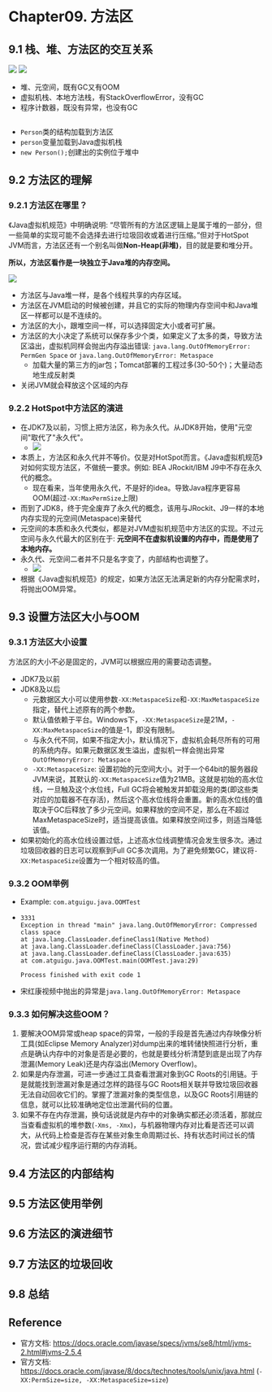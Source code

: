 # Chapter09. 方法区

## 9.1 栈、堆、方法区的交互关系
<img src="JVM.Images.I/JVM_Runtime.Data.Area.png">
<img src="JVM.Images.I/第09章_JVM_内存区域.png">

* 堆、元空间，既有GC又有OOM
* 虚拟机栈、本地方法栈，有StackOverflowError，没有GC
* 程序计数器，既没有异常，也没有GC

<img src="JVM.Images.I/第09章_交互关系.png" alt="">

* `Person`类的结构加载到方法区
* `person`变量加载到Java虚拟机栈
* `new Person();`创建出的实例位于堆中

## 9.2 方法区的理解
### 9.2.1 方法区在哪里？
《Java虚拟机规范》中明确说明: “尽管所有的方法区逻辑上是属于堆的一部分，但一些简单的实现可能不会选择去进行垃圾回收或着进行压缩。”但对于HotSpot JVM而言，方法区还有一个别名叫做**Non-Heap(非堆)**，目的就是要和堆分开。

**所以，方法区看作是一块独立于Java堆的内存空间。**

<img src="JVM.Images.I/第02章_JVM架构-简图.jpg">

* 方法区与Java堆一样，是各个线程共享的内存区域。
* 方法区在JVM启动的时候被创建，并且它的实际的物理内存空间中和Java堆区一样都可以是不连续的。
* 方法区的大小，跟堆空间一样，可以选择固定大小或者可扩展。
* 方法区的大小决定了系统可以保存多少个类，如果定义了太多的类，导致方法区溢出，虚拟机同样会抛出内存溢出错误: `java.lang.OutOfMemoryError: PermGen Space` or `java.lang.OutOfMemoryError: Metaspace`
  * 加载大量的第三方的jar包；Tomcat部署的工程过多(30-50个)；大量动态地生成反射类
* 关闭JVM就会释放这个区域的内存

### 9.2.2 HotSpot中方法区的演进
* 在JDK7及以前，习惯上把方法区，称为永久代。从JDK8开始，使用"元空间"取代了"永久代"。
  * <img src="JVM.Images.I/第09章_方法区实现对比.png">
* 本质上，方法区和永久代并不等价。仅是对HotSpot而言。《Java虚拟机规范》对如何实现方法区，不做统一要求。例如: BEA JRockit/IBM J9中不存在永久代的概念。
  * 现在看来，当年使用永久代，不是好的idea。导致Java程序更容易OOM(超过`-XX:MaxPermSize`上限)
* 而到了JDK8，终于完全废弃了永久代的概念，该用与JRockit、J9一样的本地内存实现的元空间(Metaspace)来替代
* 元空间的本质和永久代类似，都是对JVM虚拟机规范中方法区的实现。不过元空间与永久代最大的区别在于: **元空间不在虚拟机设置的内存中，而是使用了本地内存。**
* 永久代、元空间二者并不只是名字变了，内部结构也调整了。
  * <img src="JVM.Images.I/第09章_永久代与元空间变动.png">
* 根据《Java虚拟机规范》的规定，如果方法区无法满足新的内存分配需求时，将抛出OOM异常。


## 9.3 设置方法区大小与OOM
### 9.3.1 方法区大小设置
方法区的大小不必是固定的，JVM可以根据应用的需要动态调整。
* JDK7及以前
* JDK8及以后
  * 元数据区大小可以使用参数`-XX:MetaspaceSize`和`-XX:MaxMetaspaceSize`指定，替代上述原有的两个参数。
  * 默认值依赖于平台。Windows下，`-XX:MetaspaceSize`是21M，`-XX:MaxMetaspaceSize`的值是-1，即没有限制。
  * 与永久代不同，如果不指定大小，默认情况下，虚拟机会耗尽所有的可用的系统内存。如果元数据区发生溢出，虚拟机一样会抛出异常`OutOfMemoryError: Metaspace`
  * `-XX:MetaspaceSize`: 设置初始的元空间大小。对于一个64bit的服务器段JVM来说，其默认的`-XX:MetaspaceSize`值为21MB。这就是初始的高水位线，一旦触及这个水位线，Full GC将会被触发并卸载没用的类(即这些类对应的加载器不在存活)，然后这个高水位线将会重置。新的高水位线的值取决于GC后释放了多少元空间。如果释放的空间不足，那么在不超过MaxMetaspaceSize时，适当提高该值。如果释放空间过多，则适当降低该值。
* 如果初始化的高水位线设置过低，上述高水位线调整情况会发生很多次。通过垃圾回收器的日志可以观察到Full GC多次调用。为了避免频繁GC，建议将`-XX:MetaspaceSize`设置为一个相对较高的值。

### 9.3.2 OOM举例
* Example: `com.atguigu.java.OOMTest`
* ```shell
  3331
  Exception in thread "main" java.lang.OutOfMemoryError: Compressed class space
  at java.lang.ClassLoader.defineClass1(Native Method)
  at java.lang.ClassLoader.defineClass(ClassLoader.java:756)
  at java.lang.ClassLoader.defineClass(ClassLoader.java:635)
  at com.atguigu.java.OOMTest.main(OOMTest.java:29)
  
  Process finished with exit code 1
  ```
* 宋红康视频中抛出的异常是`java.lang.OutOfMemoryError: Metaspace`

### 9.3.3 如何解决这些OOM？
1. 要解决OOM异常或heap space的异常，一般的手段是首先通过内存映像分析工具(如Eclipse Memory Analyzer)对dump出来的堆转储快照进行分析，重点是确认内存中的对象是否是必要的，也就是要线分析清楚到底是出现了内存泄漏(Memory Leak)还是内存溢出(Memory Overflow)。
2. 如果是内存泄漏，可进一步通过工具查看泄漏对象到GC Roots的引用链。于是就能找到泄漏对象是通过怎样的路径与GC Roots相关联并导致垃圾回收器无法自动回收它们的。掌握了泄漏对象的类型信息，以及GC Roots引用链的信息，就可以比较准确地定位出泄漏代码的位置。
3. 如果不存在内存泄漏，换句话说就是内存中的对象确实都还必须活着，那就应当查看虚拟机的堆参数(`-Xms, -Xmx`)，与机器物理内存对比看是否还可以调大，从代码上检查是否存在某些对象生命周期过长、持有状态时间过长的情况，尝试减少程序运行期的内存消耗。

## 9.4 方法区的内部结构
## 9.5 方法区使用举例
## 9.6 方法区的演进细节
## 9.7 方法区的垃圾回收
## 9.8 总结


## Reference
* 官方文档: https://docs.oracle.com/javase/specs/jvms/se8/html/jvms-2.html#jvms-2.5.4
* 官方文档: https://docs.oracle.com/javase/8/docs/technotes/tools/unix/java.html (`-XX:PermSize=size, -XX:MetaspaceSize=size`)